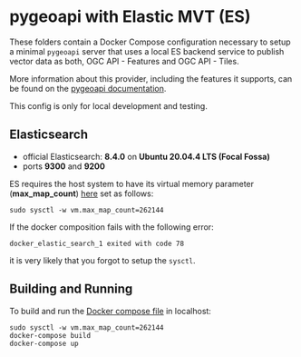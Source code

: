 # pygeoapi with Elastic MVT (ES)

These folders contain a Docker Compose configuration necessary to setup a minimal
`pygeoapi` server that uses a local ES backend service to publish vector data as both, OGC API - Features and OGC API - Tiles.

More information about this provider, including the features it supports, can be found on the [pygeoapi documentation](https://docs.pygeoapi.io/en/latest/data-publishing/ogcapi-tiles.html#providers#mvt-elastic).

This config is only for local development and testing.

## Elasticsearch

- official Elasticsearch: **8.4.0** on **Ubuntu 20.04.4 LTS (Focal Fossa)**
- ports **9300** and **9200**

ES requires the host system to have its virtual memory
parameter (**max_map_count**) [here](https://www.elastic.co/guide/en/elasticsearch/reference/current/vm-max-map-count.html)
set as follows:

```
sudo sysctl -w vm.max_map_count=262144
```

If the docker composition fails with the following error:
```
docker_elastic_search_1 exited with code 78
```

it is very likely that you forgot to setup the `sysctl`.

## Building and Running

To build and run the [Docker compose file](docker-compose.yml) in localhost:

```
sudo sysctl -w vm.max_map_count=262144
docker-compose build
docker-compose up
```
